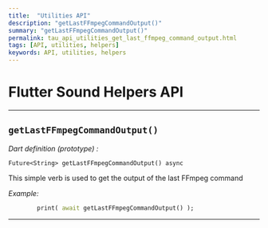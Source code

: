```yaml
---
title:  "Utilities API"
description: "getLastFFmpegCommandOutput()"
summary: "getLastFFmpegCommandOutput()"
permalink: tau_api_utilities_get_last_ffmpeg_command_output.html
tags: [API, utilities, helpers]
keywords: API, utilities, helpers
---
```


# Flutter Sound Helpers API

---------------------------------------------------------------------------------------------------------------------------

## `getLastFFmpegCommandOutput()`

*Dart definition (prototype) :*
```
Future<String> getLastFFmpegCommandOutput() async
```

This simple verb is used to get the output of the last FFmpeg command

*Example:*
```dart
        print( await getLastFFmpegCommandOutput() );
```

---------------------------------------------------------------------------------------------------------------------------

